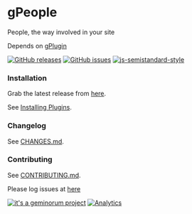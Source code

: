 # gPeople

People, the way involved in your site

Depends on [gPlugin](https://github.com/geminorum/gplugin)

[![GitHub releases](https://img.shields.io/github/release/geminorum/gpeople.svg?style=flat-square)](https://github.com/geminorum/gpeople/releases)
[![GitHub issues](https://img.shields.io/github/issues/geminorum/gpeople.svg?style=flat-square)](https://github.com/geminorum/gpeople/issues)
[![js-semistandard-style](https://img.shields.io/badge/code%20style-semistandard-brightgreen.svg?style=flat-square)](https://github.com/Flet/semistandard)

### Installation

Grab the latest release from [here](https://github.com/geminorum/gpeople/releases).

See [Installing Plugins](http://codex.wordpress.org/Managing_Plugins#Installing_Plugins).

### Changelog

See [CHANGES.md](CHANGES.md).

### Contributing

See [CONTRIBUTING.md](CONTRIBUTING.md).

Please log issues at [here](https://github.com/geminorum/gpeople/issues)

[![it's a geminorum project](https://img.shields.io/badge/it's_a-geminorum_project-lightgrey.svg?style=flat-square)](https://geminorum.ir/)
[![Analytics](https://ga-beacon.appspot.com/UA-865830-4/gpeople/readme?pixel)](https://github.com/geminorum/gpeople)

